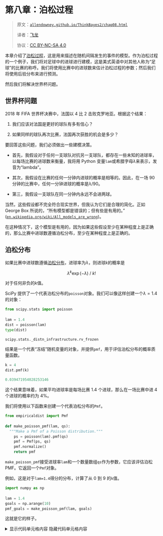 # 第八章：泊松过程

> 原文：[`allendowney.github.io/ThinkBayes2/chap08.html`](https://allendowney.github.io/ThinkBayes2/chap08.html)
> 
> 译者：[飞龙](https://github.com/wizardforcel)
> 
> 协议：[CC BY-NC-SA 4.0](http://creativecommons.org/licenses/by-nc-sa/4.0/)


本章介绍了[泊松过程](https://en.wikipedia.org/wiki/Poisson_point_process)，这是用来描述在随机间隔发生的事件的模型。作为泊松过程的一个例子，我们将对足球中的进球进行建模，这是美式英语中对其他人称为“足球”的比赛的称呼。我们将使用比赛中的进球数来估计泊松过程的参数；然后我们将使用后验分布来进行预测。

然后我们将解决世界杯问题。

## 世界杯问题

2018 年 FIFA 世界杯决赛中，法国以 4 比 2 击败克罗地亚。根据这个结果：

1.  我们应该对法国是更好的球队有多有信心？

1.  如果同样的球队再次比赛，法国再次获胜的机会是多少？

要回答这些问题，我们必须做出一些建模决策。

+   首先，我假设对于任何一支球队对抗另一支球队，都存在一些未知的进球率，以每场比赛的进球数来衡量，我将用 Python 变量`lam`或希腊字母$\lambda$来表示，发音为“lambda”。

+   其次，我假设在比赛的任何一分钟内进球的概率是相等的。因此，在一场 90 分钟的比赛中，任何一分钟进球的概率是$\lambda/90$。

+   第三，我假设一支球队在同一分钟内永远不会进两球。

当然，这些假设都不完全符合现实世界，但我认为它们是合理的简化。正如 George Box 所说的，“所有模型都是错误的；但有些是有用的。” ([`en.wikipedia.org/wiki/All_models_are_wrong`](https://en.wikipedia.org/wiki/All_models_are_wrong))。

在这种情况下，这个模型是有用的，因为如果这些假设至少在某种程度上是正确的，那么比赛中进球数遵循泊松分布，至少在某种程度上是正确的。

## 泊松分布

如果比赛中进球数遵循[泊松分布](https://en.wikipedia.org/wiki/Poisson_distribution)，进球率为$\lambda$，则进球$k$的概率是

$$\lambda^k \exp(-\lambda) ~/~ k!$$

对于任何非负的$k$值。

SciPy 提供了一个代表泊松分布的`poisson`对象。我们可以像这样创建一个$\lambda=1.4$的对象：

```py
from scipy.stats import poisson

lam = 1.4
dist = poisson(lam)
type(dist) 
```

```py
scipy.stats._distn_infrastructure.rv_frozen 
```

结果是一个代表“冻结”随机变量的对象，并提供`pmf`，用于评估泊松分布的概率质量函数。

```py
k = 4
dist.pmf(k) 
```

```py
0.039471954028253146 
```

这个结果意味着，如果平均进球率是每场比赛 1.4 个进球，那么在一场比赛中进 4 个进球的概率约为 4%。

我们将使用以下函数来创建一个代表泊松分布的`Pmf`。

```py
from empiricaldist import Pmf

def make_poisson_pmf(lam, qs):
  """Make a Pmf of a Poisson distribution."""
    ps = poisson(lam).pmf(qs)
    pmf = Pmf(ps, qs)
    pmf.normalize()
    return pmf 
```

`make_poisson_pmf`接受进球率`lam`和一个数量数组`qs`作为参数，它应该评估泊松 PMF。它返回一个`Pmf`对象。

例如，这是对于`lam=1.4`得分的分布，计算了从 0 到 9 的`k`值。

```py
import numpy as np

lam = 1.4
goals = np.arange(10)
pmf_goals = make_poisson_pmf(lam, goals) 
```

这就是它的样子。

<details class="hide above-input"><summary aria-label="Toggle hidden content">显示代码单元格内容 隐藏代码单元格内容</summary>

```py
from utils import decorate

def decorate_goals(title=''):
    decorate(xlabel='Number of goals',
        ylabel='PMF',
        title=title) 
```</details> <details class="hide above-input"><summary aria-label="Toggle hidden content">显示代码单元格源代码 隐藏代码单元格源代码</summary>

```py
pmf_goals.bar(label=r'Poisson distribution with $\lambda=1.4/details>)

decorate_goals('Distribution of goals scored') 
```</details> ![_images/58c54aa34d3731e8b80f04a10b301b1ece4e10316ef4a35fd1a70b4332219d71.png](img/5302f3f1e12bf32d1b9c9773338d78bd.png)

最可能的结果是 0、1 和 2；更高的值是可能的，但越来越不太可能。超过 7 的值是可以忽略的。这个分布表明，如果我们知道进球率，我们就可以预测进球数。

现在让我们换个角度来看：给定一个进球数，我们能说出关于进球率的什么？

要回答这个问题，我们需要考虑`lam`的先验分布，它表示在我们看到比分之前可能值及其概率的范围。

## 伽玛分布

如果你曾经看过一场足球比赛，你对 `lam` 有一些了解。在大多数比赛中，球队每场比赛都会进几个球。在罕见的情况下，一支球队可能进超过 5 个球，但他们几乎不会进超过 10 个球。

使用[以前世界杯的数据](https://www.statista.com/statistics/269031/goals-scored-per-game-at-the-fifa-world-cup-since-1930/)，我估计每支球队平均每场比赛进球约为 1.4 球。所以我将 `lam` 的平均值设为 1.4。

对于一支强队对阵一支弱队，我们期望 `lam` 更高；对于一支弱队对阵一支强队，我们期望它更低。

为了模拟进球率的分布，我将使用[伽玛分布](https://en.wikipedia.org/wiki/Gamma_distribution)，我之所以选择它是因为：

1.  进球率是连续的且非负的，伽玛分布适用于这种类型的数量。

1.  伽玛分布只有一个参数 `alpha`，即平均值。所以我们可以很容易地构造一个具有我们想要的平均值的伽玛分布。

1.  正如我们将看到的，伽玛分布的形状是一个合理的选择，考虑到我们对足球的了解。

还有一个原因，我将在 <<_ConjugatePriors>> 中透露。

SciPy 提供了 `gamma`，它创建了一个表示伽玛分布的对象。`gamma` 对象提供了 `pdf`，用于评估伽玛分布的**概率密度函数**（PDF）。

这是我们如何使用它的方式。

```py
from scipy.stats import gamma

alpha = 1.4
qs = np.linspace(0, 10, 101)
ps = gamma(alpha).pdf(qs) 
```

参数 `alpha` 是分布的平均值。`qs` 是 `lam` 在 0 到 10 之间的可能值。`ps` 是**概率密度**，我们可以将其视为未归一化的概率。

为了使它们归一化，我们可以将它们放入 `Pmf` 中并调用 `normalize`：

```py
from empiricaldist import Pmf

prior = Pmf(ps, qs)
prior.normalize() 
```

结果是伽玛分布的离散近似。看起来是这样的。

<details class="hide above-input"><summary aria-label="Toggle hidden content">Show code cell content Hide code cell content</summary>

```py
def decorate_rate(title=''):
    decorate(xlabel='Goal scoring rate (lam)',
        ylabel='PMF',
        title=title) 
```</details> <details class="hide above-input"><summary aria-label="Toggle hidden content">Show code cell source Hide code cell source</summary>

```py
prior.plot(ls='--', label='prior', color='C5')
decorate_rate(r'Prior distribution of $\lambda/details>) 
```</details> ![_images/7ba78434be5f44d022795ae6c9f5d4277050e2da9534b44be608bda840475700.png](img/02390b3b82770114a9b2194393796dc3.png)

这个分布代表了我们对进球的先验知识：`lam` 通常小于 2，偶尔高达 6，很少会更高。

我们可以确认平均值约为 1.4。

<details class="hide above-input"><summary aria-label="Toggle hidden content">Show code cell content Hide code cell content</summary>

```py
prior.mean() 
```

```py
1.4140818156118378 
```</details>

像往常一样，对于先验的细节，有理智的人可能会有不同的看法，但这已经足够开始了。让我们进行一次更新。

## 更新

假设你已经知道了进球率 $\lambda$，并且被要求计算进 $k$ 球的概率。这正是我们通过计算泊松 PMF 来回答的问题。

例如，如果 $\lambda$ 是 1.4，那么在一场比赛中进 4 球的概率是：

```py
lam = 1.4
k = 4
poisson(lam).pmf(4) 
```

```py
0.039471954028253146 
```

现在假设我们有一个可能值数组 $\lambda$；我们可以计算每个 `lam` 的数据的可能性，就像这样：

```py
lams = prior.qs
k = 4
likelihood = poisson(lams).pmf(k) 
```

这就是我们需要做的更新。为了得到后验分布，我们将先验乘以我们刚刚计算的可能性，并将结果归一化。

以下函数封装了这些步骤。

```py
def update_poisson(pmf, data):
  """Update Pmf with a Poisson likelihood."""
    k = data
    lams = pmf.qs
    likelihood = poisson(lams).pmf(k)
    pmf *= likelihood
    pmf.normalize() 
```

第一个参数是先验；第二个是进球数。

在这个例子中，法国进了 4 个球，所以我将先验的副本并更新它与数据。

```py
france = prior.copy()
update_poisson(france, 4) 
```

这是后验分布的样子，以及先验。

<details class="hide above-input"><summary aria-label="Toggle hidden content">Show code cell source Hide code cell source</summary>

```py
prior.plot(ls='--', label='prior', color='C5')
france.plot(label='France posterior', color='C3')

decorate_rate('Posterior distribution for France') 
```</details> ![_images/8a3342b969ad573b94b1b8e696c887e4f7ee6b38a3b746430e6b92396d756742.png](img/882f5262ce4230869ad254016188d3d1.png)

数据`k=4`使我们认为更高的`lam`值更可能，更低的值更不可能。因此后验分布向右移动。

让我们对克罗地亚也做同样的操作：

```py
croatia = prior.copy()
update_poisson(croatia, 2) 
```

这就是结果。

<details class="hide above-input"><summary aria-label="Toggle hidden content">显示代码单元格源代码 隐藏代码单元格源代码</summary>

```py
prior.plot(ls='--', label='prior', color='C5')
croatia.plot(label='Croatia posterior', color='C0')

decorate_rate('Posterior distribution for Croatia') 
```</details> ![_images/d5a935a0a5ac15c7cef65b49f17499e8f84f352a4439e1461a9dd40ae0c830de.png](img/656cc186025415b771822c80241a93e4.png)

这是这些分布的后验均值。

```py
print(croatia.mean(), france.mean()) 
```

```py
1.6999765866755225 2.699772393342308 
```

先验分布的均值约为 1.4。克罗地亚进球 2 个后，他们的后验均值为 1.7，接近先验和数据的中点。同样，法国进球 4 个后，他们的后验均值为 2.7。

这些结果是贝叶斯更新的典型特征：后验分布的位置是先验和数据之间的折衷。

## 优势概率

现在我们对每支球队都有了一个后验分布，我们可以回答第一个问题：我们对法国更好的球队有多有信心？

在模型中，“更好”意味着对手的进球率更高。我们可以使用后验分布来计算从法国分布中抽取的随机值超过从克罗地亚分布中抽取的值的概率。

一种方法是枚举两个分布的所有值对，累加一个值超过另一个值的总概率。

```py
def prob_gt(pmf1, pmf2):
  """Compute the probability of superiority."""
    total = 0
    for q1, p1 in pmf1.items():
        for q2, p2 in pmf2.items():
            if q1 > q2:
                total += p1 * p2
    return total 
```

这类似于我们在<<_Addends>>中使用的方法来计算总和的分布。这是我们使用它的方式：

```py
prob_gt(france, croatia) 
```

```py
0.7499366290930155 
```

`Pmf`提供了一个执行相同操作的函数。

```py
Pmf.prob_gt(france, croatia) 
```

```py
0.7499366290930174 
```

结果略有不同，因为`Pmf.prob_gt`使用数组操作符而不是`for`循环。

无论哪种方式，结果都接近 75%。因此，基于一场比赛，我们有中等的信心认为法国实际上是更好的球队。

当然，我们应该记住，这个结果是基于进球率恒定的假设。实际上，如果一支球队落后一个进球，他们可能会在比赛结束时更积极地比赛，这使得他们更有可能得分，但也更有可能失去额外的进球。

和往常一样，结果只有模型一样好。

## 预测复赛

现在我们可以回答第二个问题：如果同样的球队再次比赛，克罗地亚获胜的机会有多大？为了回答这个问题，我们将生成“后验预测分布”，即我们期望一支球队得分的进球数。

如果我们知道进球率`lam`，进球的分布将是参数为`lam`的泊松分布。由于我们不知道`lam`，进球的分布是具有不同`lam`值的泊松分布的混合。

首先，我将生成一个`Pmf`对象的序列，每个值对应一个`lam`值。

```py
pmf_seq = [make_poisson_pmf(lam, goals) 
           for lam in prior.qs] 
```

以下图显示了这些分布在几个`lam`值下的情况。

<details class="hide above-input"><summary aria-label="Toggle hidden content">显示代码单元格源代码 隐藏代码单元格源代码</summary>

```py
import matplotlib.pyplot as plt

for i, index in enumerate([10, 20, 30, 40]):
    plt.subplot(2, 2, i+1)
    lam = prior.qs[index]
    pmf = pmf_seq[index]
    pmf.bar(label=f'$\lambda$ = {lam}', color='C3')
    decorate_goals() 
```</details> ![_images/62062c40c6a4a2831a237ab2924b29f91d3f6e61a7de23f3dc1237010380f9dd.png](img/fa119384238cf3adbcebd721047f6094.png)

预测分布是这些`Pmf`对象的混合，根据后验概率加权。我们可以使用<<_GeneralMixtures>>中的`make_mixture`来计算这个混合。

```py
from utils import make_mixture

pred_france = make_mixture(france, pmf_seq) 
```

这是法国在复赛中进球数的预测分布。

<details class="hide above-input"><summary aria-label="Toggle hidden content">显示代码单元格源代码 隐藏代码单元格源代码</summary>

```py
pred_france.bar(color='C3', label='France')
decorate_goals('Posterior predictive distribution') 
```</details> ![_images/59075d25fad64df15f9e94a861a4486a16b91f6bad681d050dc3290afca3698d.png](img/a0ea95a1903ab36205deca76851c6d7a.png)

这个分布代表了两种不确定性：我们不知道`lam`的实际值，即使知道了，我们也不知道下一场比赛的进球数。

这是克罗地亚的预测分布。

```py
pred_croatia = make_mixture(croatia, pmf_seq) 
```

<details class="hide above-input"><summary aria-label="Toggle hidden content">显示代码单元格内容 隐藏代码单元格内容</summary>

```py
pred_croatia.bar(color='C0', label='Croatia')
decorate_goals('Posterior predictive distribution') 
```

![_images/3c5c1e25e759daa7d773f22210dbfb08b6f53081a393466e75c90808850d29c0.png](img/99e85c8bf46cc101de4790585f805568.png)</details>

我们可以使用这些分布来计算法国赢得、输掉或打平复赛的概率。

```py
win = Pmf.prob_gt(pred_france, pred_croatia)
win 
```

```py
0.5703522415934519 
```

```py
lose = Pmf.prob_lt(pred_france, pred_croatia)
lose 
```

```py
0.26443376257235873 
```

```py
tie = Pmf.prob_eq(pred_france, pred_croatia)
tie 
```

```py
0.16521399583418947 
```

假设法国赢得一半的比赛，他们在复赛中获胜的机会约为 65%。

```py
win + tie/2 
```

```py
0.6529592395105466 
```

这比他们的优势概率低一点，为 75%。这是有道理的，因为我们对于单场比赛的结果不太确定，而对于进球率我们更有把握。即使法国是更好的球队，他们也可能输掉比赛。

## 指数分布

在本笔记本的最后一个练习中，你将有机会解决世界杯问题的以下变种：

> 在 2014 年 FIFA 世界杯中，德国在半决赛中与巴西对阵。德国在 11 分钟后进球，然后在 23 分钟处再次进球。在比赛的这一时刻，你预计德国在 90 分钟后会进多少球？他们进 5 个以上的球的概率是多少（事实上，他们确实进了）？

在这个版本中，请注意数据不是在固定时间段内的进球数，而是进球之间的时间。

要计算这样的数据的可能性，我们可以再次利用泊松过程的理论。如果每个团队都有一个恒定的进球率，我们期望进球之间的时间遵循[指数分布](https://en.wikipedia.org/wiki/Exponential_distribution)。

如果进球率是$\lambda$，那么在$t$时间间隔内看到进球的概率与指数分布的概率密度函数成正比：

$$\lambda \exp(-\lambda t)$$

因为$t$是一个连续的量，这个表达式的值不是概率；它是概率密度。然而，它与数据的概率成正比，所以我们可以将其用作贝叶斯更新中的似然。

SciPy 提供了`expon`，它创建了一个表示指数分布的对象。然而，它并没有像你期望的那样将`lam`作为参数，这使得它难以使用。由于指数分布的概率密度函数很容易计算，我将使用自己的函数。

```py
def expo_pdf(t, lam):
  """Compute the PDF of the exponential distribution."""
    return lam * np.exp(-lam * t) 
```

为了看看指数分布的样子，让我们再次假设`lam`为 1.4；我们可以这样计算$t$的分布：

```py
lam = 1.4
qs = np.linspace(0, 4, 101)
ps = expo_pdf(qs, lam)
pmf_time = Pmf(ps, qs)
pmf_time.normalize() 
```

```py
25.616650745459093 
```

这就是它的样子：

<details class="hide above-input"><summary aria-label="Toggle hidden content">显示代码单元格内容 隐藏代码单元格内容</summary>

```py
def decorate_time(title=''):
    decorate(xlabel='Time between goals (games)',
             ylabel='PMF',
             title=title) 
```</details> <details class="hide above-input"><summary aria-label="Toggle hidden content">显示代码单元格源代码 隐藏代码单元格源代码</summary>

```py
pmf_time.plot(label='exponential with $\lambda$ = 1.4')

decorate_time('Distribution of time between goals') 
```</details> ![_images/96ec4c44d1ecd930473d03903142cfd3b9249ca8650f4d696d5463fa14032e4b.png](img/bbb9f0b99d523d99aad1d28134d9c9a9.png)

这是反直觉的，但事实上，最有可能进球的时间是立即。之后，每个连续时间间隔的概率都会略微降低。

以 1.4 的进球率来说，一个球队可能需要超过一场比赛来进球，但他们很少需要超过两场比赛。

## 总结

本章介绍了三种新的分布，因此很难将它们区分开来。让我们来回顾一下：

+   如果一个系统满足泊松模型的假设，那么在一段时间内的事件数量遵循泊松分布，这是一个从 0 到无穷大的整数数量的离散分布。在实践中，我们通常可以忽略有限限制之上的低概率数量。

+   同样在泊松模型下，事件之间的间隔遵循指数分布，这是一个从 0 到无穷大的连续分布。因为它是连续的，所以它由概率密度函数（PDF）描述，而不是概率质量函数（PMF）。但当我们使用指数分布来计算数据的可能性时，我们可以将密度视为未归一化的概率。

+   泊松分布和指数分布由事件率参数化，表示为$\lambda$或`lam`。

+   对于$\lambda$的先验分布，我使用了伽玛分布，这是一个从 0 到无穷大的连续分布，但我用一个离散的、有界的 PMF 来近似它。伽玛分布有一个参数，表示为$\alpha$或`alpha`，它也是它的均值。

我选择了伽玛分布，因为其形状与我们对进球率的背景知识一致。还有其他分布可以使用；然而，我们将在<<_ConjugatePriors>>中看到，伽玛分布可能是一个特别好的选择。

但在我们到达那里之前，我们还有一些事情要做，从这些练习开始。

## 练习

**练习：** 让我们完成我们开始的练习：

> 在 2014 年 FIFA 世界杯上，德国在半决赛中与巴西对阵。德国在 11 分钟后进球，然后在第 23 分钟再次进球。在比赛的那一刻，你期望德国在 90 分钟后进球多少个？他们有多大概率会再进 5 个球（事实上，他们确实进了）？

以下是我建议的步骤：

1.  从我们在上一个问题中使用的相同的伽玛先验开始，计算每个可能的`lam`值在 11 分钟后进球的可能性。不要忘记将所有时间转换为游戏而不是分钟。

1.  计算德国在第一个进球后`lam`的后验分布。

1.  计算再过 12 分钟后再进球的可能性并进行另一个更新。绘制先验、一个进球后的后验和两个进球后的后验。

1.  计算德国在比赛剩余时间内可能进球的后验预测分布，`90-23`分钟。注意：您将不得不考虑如何为比赛的一部分生成预测进球。

1.  计算在剩下的时间内进球 5 个或更多的概率。

<details class="hide above-input"><summary aria-label="切换隐藏内容">显示代码单元格内容 隐藏代码单元格内容</summary>

```py
# Solution

# Here's a function that updates the distribution of lam
# with the given time between goals

def update_expo(pmf, data):
  """Update based on an observed interval

 pmf: prior PMF
 data: time between goals in minutes
 """
    t = data / 90
    lams = pmf.qs
    likelihood = expo_pdf(t, lams)
    pmf *= likelihood
    pmf.normalize() 
```</details> <details class="hide above-input"><summary aria-label="切换隐藏内容">显示代码单元格内容 隐藏代码单元格内容</summary>

```py
# Solution

# Here are the updates for the first and second goals

germany = prior.copy()
update_expo(germany, 11)

germany2 = germany.copy()
update_expo(germany2, 12) 
```</details> <details class="hide above-input"><summary aria-label="切换隐藏内容">显示代码单元格内容 隐藏代码单元格内容</summary>

```py
# Solution

# Here are the mean values of `lam` after each update

germany.mean(), germany2.mean() 
```

```py
(2.1358882653086892, 2.703059034926364) 
```</details> <details class="hide above-input"><summary aria-label="切换隐藏内容">显示代码单元格内容 隐藏代码单元格内容</summary>

```py
# Solution

# Here's what the posterior distributions look like

prior.plot(ls='--', label='prior', color='C5')
germany.plot(color='C3', label='Posterior after 1 goal')
germany2.plot(color='C16', label='Posterior after 2 goals')

decorate_rate('Prior and posterior distributions') 
```

![ _images/0740f0e6f3f0aac3874b6c1f90f5771a7972aa50727a230b24702f1dc46f999f.png](img/d1fcdb7ef8f59f9372467e3f7169a89f.png)</details><details class="hide above-input"><summary aria-label="切换隐藏内容">显示代码单元格内容 隐藏代码单元格内容</summary>

```py
# Solution

# Here's the predictive distribution for each possible value of `lam`

t = (90-23) / 90

pmf_seq = [make_poisson_pmf(lam*t, goals) 
           for lam in germany2.qs] 
```</details> <details class="hide above-input"><summary aria-label="切换隐藏内容">显示代码单元格内容 隐藏代码单元格内容</summary>

```py
# Solution

# And here's the mixture of predictive distributions,
# weighted by the probabilities in the posterior distribution.

pred_germany2 = make_mixture(germany2, pmf_seq) 
```</details> <details class="hide above-input"><summary aria-label="切换隐藏内容">显示代码单元格内容 隐藏代码单元格内容</summary>

```py
# Solution

# Here's what the predictive distribution looks like

pred_germany2.bar(color='C1', label='germany')
decorate_goals('Posterior predictive distribution') 
```

![ _images/0cecd0c7ba065fb6b2658efe96e68f30cb0ac638e3b23059c2fd7a58b1978682.png](img/cf03ebe34f639a6f56d7acd81816206b.png)</details><details class="hide above-input"><summary aria-label="切换隐藏内容">显示代码单元格内容 隐藏代码单元格内容</summary>

```py
# Solution

# Here's the probability of scoring exactly 5 more goals

pred_germany2[5] 
```

```py
0.047109658706113416 
```</details> <details class="hide above-input"><summary aria-label="切换隐藏内容">显示代码单元格内容 隐藏代码单元格内容</summary>

```py
# Solution

# And the probability of 5 or more

pred_germany2.prob_ge(5) 
```

```py
0.09286200122834538 
```</details>

**练习：**回到世界杯问题的第一个版本。假设法国和克罗地亚进行了一场复赛。法国率先得分的概率是多少？

提示：通过制作指数分布的混合来计算首个进球的后验预测分布。您可以使用以下函数制作近似指数分布的 PMF。

<details class="hide above-input"><summary aria-label="切换隐藏内容">显示代码单元格内容 隐藏代码单元格内容</summary>

```py
def make_expo_pmf(lam, high):
  """Make a PMF of an exponential distribution.

 lam: event rate
 high: upper bound on the interval `t`

 returns: Pmf of the interval between events
 """
    qs = np.linspace(0, high, 101)
    ps = expo_pdf(qs, lam)
    pmf = Pmf(ps, qs)
    pmf.normalize()
    return pmf 
```</details> <details class="hide above-input"><summary aria-label="切换隐藏内容">显示代码单元格内容 隐藏代码单元格内容</summary>

```py
# Solution

# Here are the predictive distributions for the 
# time until the first goal

pmf_seq = [make_expo_pmf(lam, high=4) for lam in prior.qs] 
```</details> <details class="hide above-input"><summary aria-label="切换隐藏内容">显示代码单元格内容 隐藏代码单元格内容</summary>

```py
# Solution

# And here are the mixtures based on the two posterior distributions

pred_france = make_mixture(france, pmf_seq)
pred_croatia = make_mixture(croatia, pmf_seq) 
```</details> <details class="hide above-input"><summary aria-label="切换隐藏内容">显示代码单元格内容 隐藏代码单元格内容</summary>

```py
# Solution

# Here's what the posterior predictive distributions look like

pred_france.plot(label='France', color='C3')
pred_croatia.plot(label='Croatia', color='C0')

decorate_time('Posterior predictive distribution') 
```

![_images/c6056f1c8681d9a55bbb7434ffbf28fd8676cf8e71f1e833edec65ca92f43b2f.png](img/bc7bd8003dc80e838f43d3190f7ed3f4.png)</details><details class="hide above-input"><summary aria-label="切换隐藏内容">显示代码单元格内容 隐藏代码单元格内容</summary>

```py
# Solution

# And here's the probability France scores first

Pmf.prob_lt(pred_france, pred_croatia) 
```

```py
0.5904596116867543 
```</details>

**练习：**在 2010-11 赛季的国家冰球联盟（NHL）总决赛中，我心爱的波士顿布鲁因队与令人厌恶的温哥华加人队进行了一场七场比赛的冠军系列赛。波士顿在前两场比赛中以 0-1 和 2-3 输掉了比赛，然后赢得了接下来的两场比赛，分别是 8-1 和 4-0。在系列赛的这一阶段，波士顿赢得下一场比赛的概率是多少，他们赢得冠军的概率又是多少？

为了选择先验分布，我从[`www.nhl.com`](http://www.nhl.com)获取了一些统计数据，具体是 2010-11 赛季每支球队的平均进球数。该分布很好地由均值为 2.8 的伽玛分布模拟。

你认为这些比赛的结果可能违反泊松模型的假设？这些违反会如何影响你的预测？

<details class="hide above-input"><summary aria-label="切换隐藏内容">显示代码单元格内容 隐藏代码单元格内容</summary>

```py
# Solution

# When a team is winning or losing by an insurmountable margin,
# they might remove their best players from the game, which
# would affect their goal-scoring rate, violating the assumption
# that the goal scoring rate is constant.

# In this example, Boston won the third game 8-1, but scoring
# eight goals in a game might not reflect their true long-term
# goal-scoring rate.

# As a result, the analysis below might overestimate the chance
# that Boston wins.

# As it turned out, they did not. 
```</details> <details class="hide above-input"><summary aria-label="切换隐藏内容">显示代码单元格内容 隐藏代码单元格内容</summary>

```py
# Solution

from scipy.stats import gamma

alpha = 2.8
qs = np.linspace(0, 15, 101)
ps = gamma.pdf(qs, alpha)
prior_hockey = Pmf(ps, qs)
prior_hockey.normalize() 
```

```py
6.666325137469514 
```</details> <details class="hide above-input"><summary aria-label="切换隐藏内容">显示代码单元格内容 隐藏代码单元格内容</summary>

```py
# Solution

prior_hockey.plot(ls='--', color='C5')
decorate_rate('Prior distribution for hockey')
prior_hockey.mean() 
```

```py
2.7997400090376567 
```

![_images/8961cb45c2d1db771b78e9c4b438312f7dce1565f33644f678a6f2463f8a0a2f.png](img/3575c4c5dd177b425f14969172ffe9c4.png)</details><details class="hide above-input"><summary aria-label="切换隐藏内容">显示代码单元格内容 隐藏代码单元格内容</summary>

```py
# Solution

bruins = prior_hockey.copy()
for data in [0, 2, 8, 4]:
    update_poisson(bruins, data)

bruins.mean() 
```

```py
3.3599999999999985 
```</details> <details class="hide above-input"><summary aria-label="切换隐藏内容">显示代码单元格内容 隐藏代码单元格内容</summary>

```py
# Solution

canucks = prior_hockey.copy()
for data in [1, 3, 1, 0]:
    update_poisson(canucks, data)

canucks.mean() 
```

```py
1.5599999606443666 
```</details> <details class="hide above-input"><summary aria-label="切换隐藏内容">显示代码单元格内容 隐藏代码单元格内容</summary>

```py
# Solution

canucks.plot(label='Canucks')
bruins.plot(label='Bruins')

decorate_rate('Posterior distributions') 
```

![_images/c60ceceee189a52422bbfd1fa049ebb442236f4beb2ea4762ef515d24343ffbe.png](img/05d43fbce560d31a5916b25fb4940199.png)</details><details class="hide above-input"><summary aria-label="切换隐藏内容">显示代码单元格内容 隐藏代码单元格内容</summary>

```py
# Solution

goals = np.arange(15)
pmf_seq = [make_poisson_pmf(lam, goals) for lam in bruins.qs] 
```</details> <details class="hide above-input"><summary aria-label="切换隐藏内容">显示代码单元格内容 隐藏代码单元格内容</summary>

```py
# Solution

pred_bruins = make_mixture(bruins, pmf_seq)

pred_bruins.bar(label='Bruins', color='C1')
decorate_goals('Posterior predictive distribution') 
```

![_images/aacd06863c73f0847d6ec939ef6c81a6bafb123c3163fd62b93fa43e0cf9d227.png](img/5bb78125c1a8e5bf4e5d784b719b0c13.png)</details><details class="hide above-input"><summary aria-label="切换隐藏内容">显示代码单元格内容 隐藏代码单元格内容</summary>

```py
# Solution

pred_canucks = make_mixture(canucks, pmf_seq)

pred_canucks.bar(label='Canucks')
decorate_goals('Posterior predictive distribution') 
```

![_images/325cc125fc2ae0889f9548b61f17be3f2cfd34d5a5f974a9951b5b3ffba5321f.png](img/5070d0fd39af5e813613121681f488d2.png)</details><details class="hide above-input"><summary aria-label="切换隐藏内容">显示代码单元格内容 隐藏代码单元格内容</summary>

```py
# Solution

win = Pmf.prob_gt(pred_bruins, pred_canucks)
lose = Pmf.prob_lt(pred_bruins, pred_canucks)
tie = Pmf.prob_eq(pred_bruins, pred_canucks)

win, lose, tie 
```

```py
(0.7038631514645926, 0.16111690750716465, 0.1350199410282429) 
```</details> <details class="hide above-input"><summary aria-label="切换隐藏内容">显示代码单元格内容 隐藏代码单元格内容</summary>

```py
# Solution

# Assuming the Bruins win half of the ties,
# their chance of winning the next game is...

p = win + tie/2
p 
```

```py
0.771373121978714 
```</details> <details class="hide above-input"><summary aria-label="切换隐藏内容">显示代码单元格内容 隐藏代码单元格内容</summary>

```py
# Solution

# Their chance of winning the series is their
# chance of winning k=2 or k=3 of the remaining
# n=3 games.

from scipy.stats import binom

n = 3
a = binom.pmf([2,3], n, p)
a.sum() 
```

```py
0.8670900197850085 
```</details>
